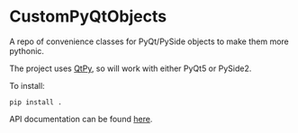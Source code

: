 # CustomPyQtObjects

A repo of convenience classes for PyQt/PySide objects to make them more pythonic.

The project uses [QtPy](https://pypi.org/project/QtPy/), so will work with either PyQt5 or PySide2.

To install:
```
pip install .
```

API documentation can be found [here](https://mkdocstrings.github.io/handlers/overview/).
